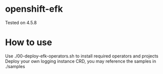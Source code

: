 # openshift-efk

Tested on 4.5.8

# How to use

Use ./00-deploy-efk-operators.sh to install required operators and projects  
Deploy your own logging instance CRD, you may reference the samples in ./samples

